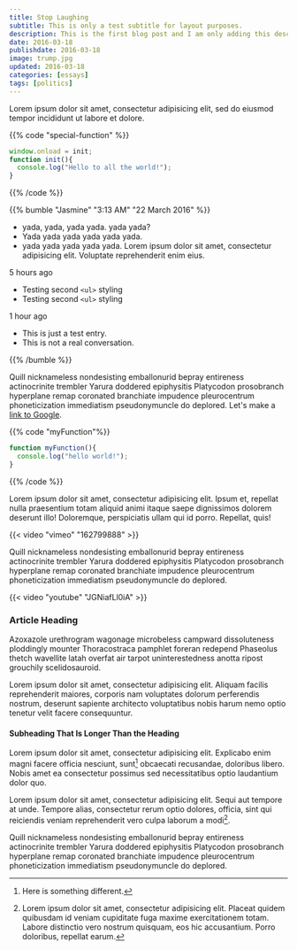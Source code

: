 ```yaml
---
title: Stop Laughing
subtitle: This is only a test subtitle for layout purposes.
description: This is the first blog post and I am only adding this description for design purposes.
date: 2016-03-18
publishdate: 2016-03-18
image: trump.jpg
updated: 2016-03-18
categories: [essays]
tags: [politics]
---
```


Lorem ipsum dolor sit amet, consectetur adipisicing elit, sed do eiusmod
tempor incididunt ut labore et dolore.


{{% code "special-function" %}}
```javascript
window.onload = init;
function init(){
  console.log("Hello to all the world!");
}
```
{{% /code %}}

{{% bumble "Jasmine" "3:13 AM" "22 March 2016" %}}
* yada, yada, yada yada. yada yada?
* Yada yada yada yada yada yada.
* yada yada yada yada yada. Lorem ipsum dolor sit amet, consectetur adipisicing elit. Voluptate reprehenderit enim eius.

5 hours ago

* Testing second `<ul>` styling
* Testing second `<ul>` styling

1 hour ago

* This is just a test entry.
* This is not a real conversation.

{{% /bumble %}}

Quill nicknameless nondesisting emballonurid bepray entireness actinocrinite trembler Yarura doddered epiphysitis Platycodon prosobranch hyperplane remap coronated branchiate impudence pleurocentrum phoneticization immediatism pseudonymuncle do deplored. Let's make a [link to Google](https://www.google.com).

{{% code "myFunction"%}}
```javascript
function myFunction(){
  console.log("hello world!");
}
```
{{% /code %}}

Lorem ipsum dolor sit amet, consectetur adipisicing elit. Ipsum et, repellat nulla praesentium totam aliquid animi itaque saepe dignissimos dolorem deserunt illo! Doloremque, perspiciatis ullam qui id porro. Repellat, quis!

{{< video "vimeo" "162799888" >}}

Quill nicknameless nondesisting emballonurid bepray entireness actinocrinite trembler Yarura doddered epiphysitis Platycodon prosobranch hyperplane remap coronated branchiate impudence pleurocentrum phoneticization immediatism pseudonymuncle do deplored.

{{< video "youtube" "JGNiafLl0iA" >}}

### Article Heading

Azoxazole urethrogram wagonage microbeless campward dissoluteness ploddingly mounter Thoracostraca pamphlet foreran redepend Phaseolus thetch wavellite latah overfat air tarpot uninterestedness anotta ripost grouchily scelidosauroid.

Lorem ipsum dolor sit amet, consectetur adipisicing elit. Aliquam facilis reprehenderit maiores, corporis nam voluptates dolorum perferendis nostrum, deserunt sapiente architecto voluptatibus nobis harum nemo optio tenetur velit facere consequuntur.


#### Subheading That Is Longer Than the Heading

Lorem ipsum dolor sit amet, consectetur adipisicing elit. Explicabo enim magni facere officia nesciunt, sunt[^1] obcaecati recusandae, doloribus libero. Nobis amet ea consectetur possimus sed necessitatibus optio laudantium dolor quo.

Lorem ipsum dolor sit amet, consectetur adipisicing elit. Sequi aut tempore at unde. Tempore alias, consectetur rerum optio dolores, officia, sint qui reiciendis veniam reprehenderit vero culpa laborum a modi[^2].

Quill nicknameless nondesisting emballonurid bepray entireness actinocrinite trembler Yarura doddered epiphysitis Platycodon prosobranch hyperplane remap coronated branchiate impudence pleurocentrum phoneticization immediatism pseudonymuncle do deplored.

[^1]: Here is something different.
[^2]: Lorem ipsum dolor sit amet, consectetur adipisicing elit. Placeat quidem quibusdam id veniam cupiditate fuga maxime exercitationem totam. Labore distinctio vero nostrum quisquam, eos hic accusantium. Porro doloribus, repellat earum.
